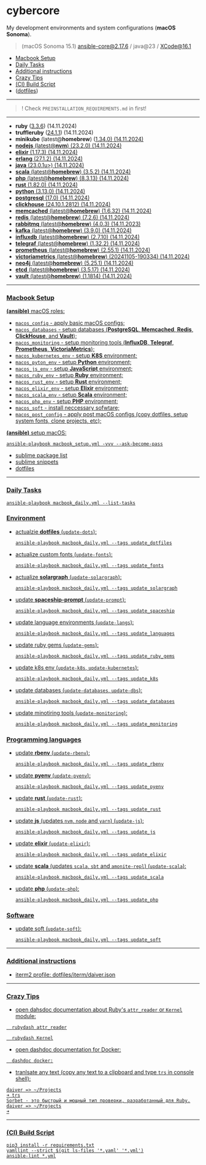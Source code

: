 # cybercore

My development environments and system configurations (**macOS Sonoma**).

> (macOS Sonoma 15.1) ansible-core@2.17.6 / java@23 / XCode@16.1

- [Macbook Setup](#macbook-setup)
- [Daily Tasks](#daily-tasks)
- [Additional instructions](#additional-instructions)
- [Crazy Tips](#crazy-tips)
- [(CI) Build Script](#ci-build-script)
- ([dotfiles](dotfiles))

---

> ! Check `PREINSTALLATION_REQUIREMENTS.md` in first!

---

- **ruby** (<u>3.3.6</u>) (14.11.2024)
- **truffleruby** (<u>24.1.1</u>) (14.11.2024)
- **minikube** (latest@**homebrew**) (<u>1.34.0) (14.11.2024)
- **nodejs** (latest@**nvm**) (<u>23.2.0</u>) (14.11.2024)
- **elixir** (<u>1.17.3</u>) (14.11.2024)
- **erlang** (<u>27.1.2)</u> (14.11.2024)
- **java** (<u>23.0.1</u>u>) (14.11.2024)
- **scala** (latest@**homebrew**) (<u>3.5.2</u>) (14.11.2024)
- **php** (latest@**homebrew**) (<u>8.3.13</u>) (14.11.2024)
- **rust** (<u>1.82.0</u>) (14.11.2024)
- **python** (<u>3.13.0</u>) (14.11.2024)
- **postgresql** (<u>17.0</u>) (14.11.2024)
- **clickhouse** (<u>24.10.1.2812</u>) (14.11.2024)
- **memcached** (latest@**homebrew**) (<u>1.6.32</u>) (14.11.2024)
- **redis** (latest@**homebrew**) (<u>7.2.6</u>) (14.11.2024)
- **rabbitmq** (latest@**homebrew**) (<u>4.0.3</u>) (14.11.2023)
- **kafka** (latest@**homebrew**) (<u>3.9.0</u>) (14.11.2024)
- **influxdb** (latest@**homebrew**) (<u>2.7.10</u>) (14.11.2024)
- **telegraf** (latest@**homebrew**) (<u>1.32.2</u>) (14.11.2024)
- **prometheus** (latest@**homebrew**) (<u>2.55.1</u>) (14.11.2024)
- **victoriametrics** (latest@**homebrew**) (<u>20241105-190334</u>) (14.11.2024)
- **neo4j** (latest@**homebrew**) (<u>5.25.1</u>) (14.11.2024)
- **etcd** (latest@**homebrew**) (<u>3.5.17</u>) (14.11.2024)
- **vault** (latest@**homebrew**) (<u>1.1814</u>) (14.11.2024)

---

### Macbook Setup

**(ansible)** macOS roles:
  - `macos_config` - apply basic macOS configs;
  - `macos_databases` - setup databases (**PostgreSQL**, **Memcached**, **Redis**, **ClickHouse**, and **Vault**);
  - `macos_monitoring` - setup monitoring tools (**InfluxDB**, **Telegraf**, **Prometheus**, **VictoriaMetrics**);
  - `macos_kubernetes_env` - setup **K8S** environment;
  - `macos_pyton_env` - setup **Python** environment;
  - `macos_js_env` - setup **JavaScript** environment;
  - `macos_ruby_env` - setup **Ruby** environment;
  - `macos_rust_env` - setup **Rust** environment;
  - `macos_elixir_env` - setup **Elixir** environment;
  - `macos_scala_env` - setup **Scala** environment;
  - `macos_php_env` - setup **PHP** environment;
  - `macos_soft` - install neccessary sofwtare;
  - `macos_post_config` - apply post macOS configs (copy dotfiles, setup system fonts, clone projects, etc);

**(ansible)** setup macOS:
```shell
ansible-playbook macbook_setup.yml -vvv --ask-become-pass
```

- [sublime package list](dotfiles/sublime/packages.md)
- [sublime snippets](dotfiles/sublime/snippets.md)
- [dotfiles](dotfiles)

---

### Daily Tasks

```shell
ansible-playbook macbook_daily.yml --list-tasks
```

### Environment

- actualzie **dotfiles** (`update-dots`):
  ```shell
  ansible-playbook macbook_daily.yml --tags update_dotfiles
  ````
- actualize custom fonts (`update-fonts`):
  ```shell
  ansible-playbook macbook_daily.yml --tags update_fonts
  ```
- actualize **solargraph** (`update-solargraph`):
  ```shell
  ansible-playbook macbook_daily.yml --tags update_solargraph
  ```
- update **spaceship-prompt** (`update-prompt`):
  ```shell
  ansible-playbook macbook_daily.yml --tags update_spaceship
  ```
- update language environments (`update-langs`):
  ```shell
  ansible-playbook macbook_daily.yml --tags update_languages
  ```
- update ruby gems (`update-gems`):
  ```shell
  ansible-playbook macbook_daily.yml --tags update_ruby_gems
  ```
- update k8s env (`update-k8s`, `update-kubernetes`):
  ```shell
  ansible-playbook macbook_daily.yml --tags update_k8s
  ```
- update databases (`update-databases`, `update-dbs`):
  ```shell
  ansible-playbook macbook_daily.yml --tags update_databases
  ```
- update minotiring tools (`update-monitoring`):
  ```shell
  ansible-playbook macbook_daily.yml --tags update_monitoring
  ```

### Programming languages

- update **rbenv** (`update-rbenv`):
  ```shell
  ansible-playbook macbook_daily.yml --tags update_rbenv
  ```
- update **pyenv** (`update-pyenv`):
  ```shell
  ansible-playbook macbook_daily.yml --tags update_pyenv
  ```
- update **rust** (`update-rust`):
  ```shell
  ansible-playbook macbook_daily.yml --tags update_rust
  ```
- update **js** (updates `nvm`, `node` and `yarn`) (`update-js`):
  ```shell
  ansible-playbook macbook_daily.yml --tags update_js
  ```
- update **elixir** (`update-elixir`):
  ```shell
  ansible-playbook macbook_daily.yml --tags update_elixir
  ```
- update **scala** (updates `scala`, `sbt` and `amonite-repl`) (`update-scala`):
  ```shell
  ansible-playbook macbook_daily.yml --tags update_scala
  ```
- update **php** (`update-php`):
  ```shell
  ansible-playbook macbook_daily.yml --tags update_php
  ```

### Software

- update soft (`update-soft`):
  ```shell
  ansible-playbook macbook_daily.yml --tags update_soft
  ```

---

### Additional instructions

- iterm2 profile: [dotfiles/iterm/daiver.json](dotfiles/iterm/daiver.json)

---

### Crazy Tips

- open dahsdoc documentation about Ruby's `attr_reader` or `Kernel` module:
```shell
  rubydash attr_reader
```
```shell
  rubydash Kernel
```

- open dashdoc documentation for Docker:
```shell
  dashdoc docker:
```

- tranlsate any text (copy any text to a clipboard and type `trs` in console shell):
```shell
daiver => ~/Projects
➜ trs
Sorbet - это быстрый и мощный тип проверки, разработанный для Ruby.
daiver => ~/Projects
➜
 ```

---

### (CI) Build Script

```shell
pip3 install -r requirements.txt
yamllint --strict $(git ls-files '*.yaml' '*.yml')
ansible-lint *.yml
```
